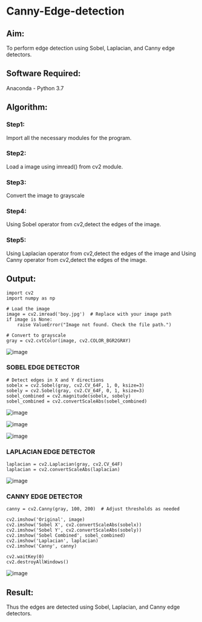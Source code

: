 # Canny-Edge-detection

## Aim:
To perform edge detection using Sobel, Laplacian, and Canny edge detectors.

## Software Required:
Anaconda - Python 3.7

## Algorithm:
### Step1:
Import all the necessary modules for the program.

### Step2:
Load a image using imread() from cv2 module.

### Step3:
Convert the image to grayscale

### Step4:
Using Sobel operator from cv2,detect the edges of the image.

### Step5:

Using Laplacian operator from cv2,detect the edges of the image and Using Canny operator from cv2,detect the edges of the image.

## Output:
```
import cv2
import numpy as np

# Load the image
image = cv2.imread('boy.jpg')  # Replace with your image path
if image is None:
    raise ValueError("Image not found. Check the file path.")

# Convert to grayscale
gray = cv2.cvtColor(image, cv2.COLOR_BGR2GRAY)
```

![image](https://github.com/user-attachments/assets/bf1f76c4-8d52-42a6-8d6e-900a68e2fb74)

### SOBEL EDGE DETECTOR
```
# Detect edges in X and Y directions
sobelx = cv2.Sobel(gray, cv2.CV_64F, 1, 0, ksize=3)
sobely = cv2.Sobel(gray, cv2.CV_64F, 0, 1, ksize=3)
sobel_combined = cv2.magnitude(sobelx, sobely)
sobel_combined = cv2.convertScaleAbs(sobel_combined)
```
![image](https://github.com/user-attachments/assets/3a4ffdc3-807b-4fd9-b10f-e3a95fa1c9bb)

![image](https://github.com/user-attachments/assets/b942ffcf-1f93-4528-878e-09d5063442a2)

![image](https://github.com/user-attachments/assets/73969079-1eb2-40aa-b6ca-b01254533eeb)



### LAPLACIAN EDGE DETECTOR
```
laplacian = cv2.Laplacian(gray, cv2.CV_64F)
laplacian = cv2.convertScaleAbs(laplacian)
```
![image](https://github.com/user-attachments/assets/cbf94aac-c035-4696-8d76-073822aa0a83)




### CANNY EDGE DETECTOR
```
canny = cv2.Canny(gray, 100, 200)  # Adjust thresholds as needed

```
```
cv2.imshow('Original', image)
cv2.imshow('Sobel X', cv2.convertScaleAbs(sobelx))
cv2.imshow('Sobel Y', cv2.convertScaleAbs(sobely))
cv2.imshow('Sobel Combined', sobel_combined)
cv2.imshow('Laplacian', laplacian)
cv2.imshow('Canny', canny)

cv2.waitKey(0)
cv2.destroyAllWindows()
```

![image](https://github.com/user-attachments/assets/9ba90325-7d81-4e14-a391-28d3412cadc9)

## Result:
Thus the edges are detected using Sobel, Laplacian, and Canny edge detectors.
